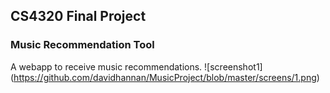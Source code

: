 ## CS4320 Final Project
### Music Recommendation Tool

A webapp to receive  music recommendations.
![screenshot1]
(https://github.com/davidhannan/MusicProject/blob/master/screens/1.png)
